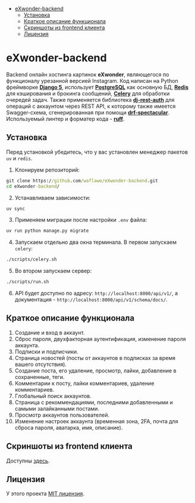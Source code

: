 - [eXwonder-backend](#exwonder-backend)
   * [Установка](#installation)
   * [Краткое описание функционала](#description)
   * [Скриншоты из frontend клиента](#screenshots)
   * [Лицензия](#license)

<!-- TOC --><a name="exwonder-backend"></a>
# eXwonder-backend
Backend онлайн хостинга картинок __eXwonder__, являющегося по функционалу урезанной версией Instagram. 
Код написан на Python фреймворке __[Django 5](https://www.djangoproject.com/)__, использует __[PostgreSQL](https://www.postgresql.org/)__ как основную БД, 
__[Redis](https://github.com/redis/redis)__ для кэширования и брокинга сообщений, __[Celery](https://docs.celeryq.dev/en/stable/getting-started/introduction.html)__ 
для обработки очередей задач. Также применяется библиотека __[dj-rest-auth](https://github.com/iMerica/dj-rest-auth)__ для операций с аккаунтом 
через REST API, к которому также имеется Swagger-схема, сгенерированная при помощи 
__[drf-spectacular](https://github.com/tfranzel/drf-spectacular/)__. Используемый линтер и форматер кода - __[ruff](https://github.com/astral-sh/ruff)__. 
<!-- TOC --><a name="installation"></a>
## Установка
Перед установкой убедитесь, что у вас установлен менеджер пакетов `uv` и `redis`.
1. Клонируем репозиторий:
```cmd
git clone https://github.com/waflawe/eXwonder-backend.git
cd eXwonder-backend/
```
2. Устанавливаем зависимости:
```cmd
uv sync
```
3. Применяем миграции после настройки `.env` файла:
```cmd
uv run python manage.py migrate
```
4. Запускаем отдельно два окна терминала. В первом запускаем `celery`:
```cmd
./scripts/celery.sh
```
5. Во втором запускаем сервер:
```cmd
./scripts/run.sh
```
6. API будет доступно по адресу: `http://localhost:8000/api/v1/`, а документация - `http://localhost:8000/api/v1/schema/docs/`.
<!-- TOC --><a name="description"></a>
## Краткое описание функционала
1. Создание и вход в аккаунт.
2. Сброс пароля, двухфакторная аутентификация, изменение пароля аккаунта.
3. Подписки и подписчики.
4. Страница новостей (посты от аккаунтов в подписках за время вашего отсутствия).
5. Создание поста, его удаление, просмотр, лайки, добавление в сохраненные, теги.
6. Комментарии к посту, лайки комментариев, удаление комментариев.
7. Глобальный поиск аккаунтов.
8. Страница с рекоммендациями, последними добавленными и самыми залайканными постами.
9. Просмотр аккаунтов пользователей.
10. Изменение настроек аккаунта (временная зона, 2FA, почта для сброса пароля, аватарка, имя, описание). 
<!-- TOC --><a name="screenshots"></a>
## Скриншоты из frontend клиента
Доступны [здесь](https://github.com/waflawe/eXwonder-frontend/blob/main/README.md).
<!-- TOC --><a name="license"></a>
## Лицензия
У этого проекта [MIT лицензия](https://github.com/waflawe/eXwonder-backend/blob/main/LICENSE).

